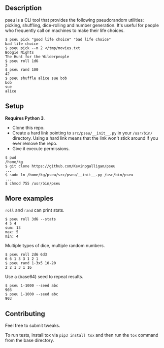## Description
pseu is a CLI tool that provides the following pseudorandom utilities: picking, shuffling, dice-rolling and number generation. It's useful for people who frequently call on machines to make their life choices.

```
$ pseu pick "good life choice" "bad life choice"
bad life choice
$ pseu pick --n 2 </tmp/movies.txt
Boogie Nights
The Hunt for the Wilderpeople
$ pseu roll 1d6
3
$ pseu rand 100
42
$ pseu shuffle alice sue bob
bob
sue
alice
```

## Setup
**Requires Python 3**.

* Clone this repo.
* Create a hard link pointing to `src/pseu/__init__.py` in your `/usr/bin/` directory. Using a hard link means that the link won't stick around if you ever remove the repo.
* Give it execute permissions.

```
$ pwd
/home/kg
$ git clone https://github.com/Kevinpgalligan/pseu
...
$ sudo ln /home/kg/pseu/src/pseu/__init__.py /usr/bin/pseu
...
$ chmod 755 /usr/bin/pseu
```

## More examples
`roll` and `rand` can print stats.

```
$ pseu roll 3d6 --stats
4 5 4
sum: 13
max: 5
min: 4
```

Multiple types of dice, multiple random numbers.

```
$ pseu roll 2d6 6d3
6 6 1 3 3 1 2 1
$ pseu rand 1-3x5 10-20
2 2 1 3 1 16
```

Use a (base64) seed to repeat results.

```
$ pseu 1-1000 --seed abc
903
$ pseu 1-1000 --seed abc
903
```

## Contributing
Feel free to submit tweaks.

To run tests, install tox via `pip3 install tox` and then run the `tox` command from the base directory.
